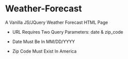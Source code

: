 # Weather-Forecast
A Vanilla JS/JQuery Weather Forecast HTML Page 

- URL Requires Two Query Parameters: date & zip_code

- Date Must Be In MM/DD/YYYY

- Zip Code Must Exist In America
